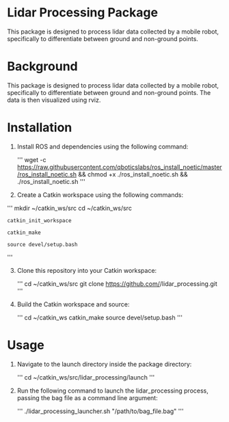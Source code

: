 # Lidar Processing Package

This package is designed to process lidar data collected by a mobile robot, specifically to differentiate between ground and non-ground points.

# Background

This package is designed to process lidar data collected by a mobile robot, specifically to differentiate between ground and non-ground points. The data is then visualized using rviz.

# Installation
1. Install ROS and dependencies using the following command:

    '''
    wget -c https://raw.githubusercontent.com/qboticslabs/ros_install_noetic/master/ros_install_noetic.sh && chmod +x ./ros_install_noetic.sh && ./ros_install_noetic.sh
    '''

2. Create a Catkin workspace using the following commands:


'''
    mkdir ~/catkin_ws/src
    cd ~/catkin_ws/src

    catkin_init_workspace

    catkin_make

    source devel/setup.bash
'''

    

3. Clone this repository into your Catkin workspace:

    '''
    cd ~/catkin_ws/src
    git clone https://github.com/<your-username>/lidar_processing.git
    '''

4. Build the Catkin workspace and source:

    '''
    cd ~/catkin_ws
    catkin_make
    source devel/setup.bash
    '''

# Usage

1. Navigate to the launch directory inside the package directory:

    '''
    cd ~/catkin_ws/src/lidar_processing/launch
    '''

2. Run the following command to launch the lidar_processing process, passing the bag file as a command line argument:

    '''
    ./lidar_processing_launcher.sh "/path/to/bag_file.bag"
    '''

